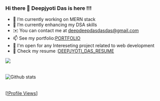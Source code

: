 ### Hi there 👋 Deepjyoti Das is here !!!

- 🔭 I’m currently working on MERN stack
- 🌱 I’m currently enhancing my DSA skills
- ✉️ You can contact me at [deepdeepdasdasdas@gmail.com](mailto:deepdeepdasdasdas@gmail.com)
- 📫 See my portfolio:[PORTFOLIO](https://portfolio-ebon-beta.vercel.app)
- 👯 I'm open for any Intereseting project related to web development
- 📄 Check my resume :[DEEPJYOTI_DAS_RESUME](https://drive.google.com/file/d/1yocZXh7nGxar6R-P8WkxhVgYfttCIvJ9/view?usp=sharing&usp=embed_facebook)


<a href=""> <img align="center" src="https://github-readme-stats-sigma-five.vercel.app/api/top-langs/?username=Codessmasher&theme=react&line_height=40&hide=css"/> </a>
<br/><br/><br/>
![Github stats](https://github-readme-stats-sigma-five.vercel.app/api?username=Codessmasher&theme=highcontrast&show_icons=true&count_private=true)
<br/><br/><br/>
[[!Profile Views](https://komarev.com/ghpvc/?username=Codessmasher&color=FAC151)]

